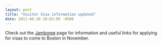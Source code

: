 ```yaml
---
layout: post
title: "Visitor Visa information updated"
date: 2011-06-20 10:03:05 -0500
---
```


Check out the <a href="/jamboree">Jamboree</a> page for information and useful links for applying for visas to come to Boston in November.
